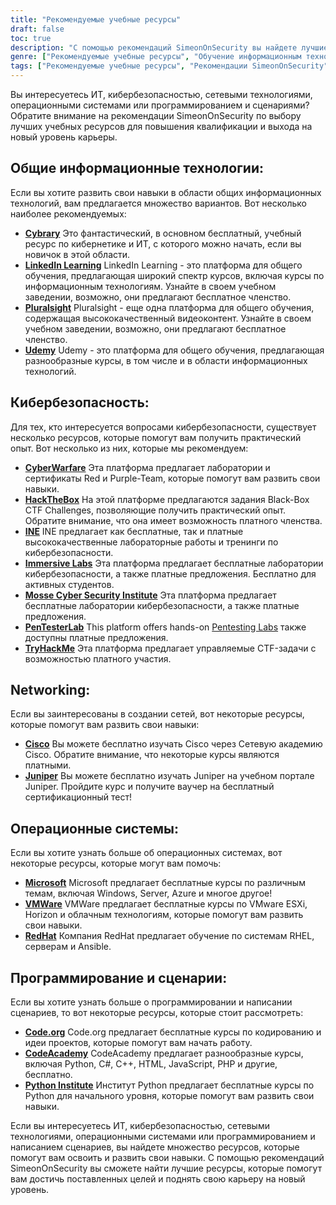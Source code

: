 ```yaml
---
title: "Рекомендуемые учебные ресурсы"
draft: false
toc: true
description: "С помощью рекомендаций SimeonOnSecurity вы найдете лучшие ресурсы для обучения в области ИТ, кибербезопасности, сетевых технологий, операционных систем, программирования и скриптинга. От бесплатных онлайн-платформ Cybrary, Code.org и CodeAcademy до платных платформ LinkedIn Learning, Pluralsight и TryHackMe - вы найдете широкий спектр возможностей для достижения ваших целей обучения. Повысьте свои навыки в таких областях, как Cisco, Juniper, Windows, VMware и Red Hat, пройдя бесплатное обучение и получив сертификаты. Поднимите свою карьеру на новый уровень с помощью высококлассных учебных ресурсов SimeonOnSecurity."
genre: ["Рекомендуемые учебные ресурсы", "Обучение информационным технологиям", "Обучение кибербезопасности", "Курсы по сетевым технологиям", "Образование в области операционных систем", "Ресурсы по программированию и сценариям", "Онлайн-обучение", "Лаборатории кибербезопасности", "Сетевая сертификация", "Обучение операционным системам"]
tags: ["Рекомендуемые учебные ресурсы", "Рекомендации SimeonOnSecurity", "Обучение информационным технологиям", "Обучение кибербезопасности", "Курсы по сетевым технологиям", "Образование в области операционных систем", "Ресурсы по программированию и сценариям", "Cybrary", "Обучение в LinkedIn", "Pluralsight", "Udemy", "CyberWarfare", "HackTheBox", "INE", "Immersive Labs", "Институт кибербезопасности имени Моссе", "PenTesterLab", "TryHackMe", "Cisco", "Juniper", "Microsoft", "VMWare", "RedHat", "Code.org", "CodeAcademy", "Институт Питона", "Онлайн-обучение", "Лаборатории кибербезопасности", "Сертификация в области сетевых технологий", "Обучение операционным системам", "Обучение программированию"]
---
```


Вы интересуетесь ИТ, кибербезопасностью, сетевыми технологиями, операционными системами или программированием и сценариями? Обратите внимание на рекомендации SimeonOnSecurity по выбору лучших учебных ресурсов для повышения квалификации и выхода на новый уровень карьеры.

## Общие информационные технологии:

Если вы хотите развить свои навыки в области общих информационных технологий, вам предлагается множество вариантов. Вот несколько наиболее рекомендуемых:

- [**Cybrary**](https://www.cybrary.it/) Это фантастический, в основном бесплатный, учебный ресурс по кибернетике и ИТ, с которого можно начать, если вы новичок в этой области.
- [**LinkedIn Learning**](https://www.lynda.com/) LinkedIn Learning - это платформа для общего обучения, предлагающая широкий спектр курсов, включая курсы по информационным технологиям. Узнайте в своем учебном заведении, возможно, они предлагают бесплатное членство.
- [**Pluralsight**](https://www.pluralsight.com/) Pluralsight - еще одна платформа для общего обучения, содержащая высококачественный видеоконтент. Узнайте в своем учебном заведении, возможно, они предлагают бесплатное членство.
- [**Udemy**](https://www.udemy.com/) Udemy - это платформа для общего обучения, предлагающая разнообразные курсы, в том числе и в области информационных технологий.

## Кибербезопасность:

Для тех, кто интересуется вопросами кибербезопасности, существует несколько ресурсов, которые помогут вам получить практический опыт. Вот несколько из них, которые мы рекомендуем:

- [**CyberWarfare**](https://cyberwarfare.live/) Эта платформа предлагает лаборатории и сертификаты Red и Purple-Team, которые помогут вам развить свои навыки.
- [**HackTheBox**](https://www.hackthebox.eu/) На этой платформе предлагаются задания Black-Box CTF Challenges, позволяющие получить практический опыт. Обратите внимание, что она имеет возможность платного членства.
- [**INE**](https://ine.com/) INE предлагает как бесплатные, так и платные высококачественные лабораторные работы и тренинги по кибербезопасности.
- [**Immersive Labs**](https://www.immersivelabs.com/) Эта платформа предлагает бесплатные лаборатории кибербезопасности, а также платные предложения. Бесплатно для активных студентов.
- [**Mosse Cyber Security Institute**](https://platform.mosse-institute.com/#/) Эта платформа предлагает бесплатные лаборатории кибербезопасности, а также платные предложения.
- [**PenTesterLab**](https://pentesterlab.com/) This platform offers hands-on [Pentesting Labs](https://simeononsecurity.ch/tags/pentesterlab/) также доступны платные предложения.
- [**TryHackMe**](https://tryhackme.com/signup?referrer=5f651e437af6815dfbc2ab56) Эта платформа предлагает управляемые CTF-задачи с возможностью платного участия.

## Networking:

Если вы заинтересованы в создании сетей, вот некоторые ресурсы, которые помогут вам развить свои навыки:

- [**Cisco**](https://www.cisco.com/c/m/en_sg/partners/cisco-networking-academy/index.html) Вы можете бесплатно изучать Cisco через Сетевую академию Cisco. Обратите внимание, что некоторые курсы являются платными.
- [**Juniper**](https://learningportal.juniper.net/juniper/default.aspx) Вы можете бесплатно изучать Juniper на учебном портале Juniper. Пройдите курс и получите ваучер на бесплатный сертификационный тест!

## Операционные системы:

Если вы хотите узнать больше об операционных системах, вот некоторые ресурсы, которые могут вам помочь:

- [**Microsoft**](https://docs.microsoft.com/en-us/learn/) Microsoft предлагает бесплатные курсы по различным темам, включая Windows, Server, Azure и многое другое!
- [**VMWare**](https://www.vmware.com/education-services/learning-zone.html) VMWare предлагает бесплатные курсы по VMware ESXi, Horizon и облачным технологиям, которые помогут вам развить свои навыки.
- [**RedHat**](https://www.redhat.com/en/services/training-and-certification) Компания RedHat предлагает обучение по системам RHEL, серверам и Ansible.

## Программирование и сценарии:

Если вы хотите узнать больше о программировании и написании сценариев, то вот некоторые ресурсы, которые стоит рассмотреть:

- [**Code.org**](https://studio.code.org/courses) Code.org предлагает бесплатные курсы по кодированию и идеи проектов, которые помогут вам начать работу.
- [**CodeAcademy**](https://www.codecademy.com/) CodeAcademy предлагает разнообразные курсы, включая Python, C#, C++, HTML, JavaScript, PHP и другие, бесплатно.
- [**Python Institute**](https://pythoninstitute.org/python-essentials-1) Институт Python предлагает бесплатные курсы по Python для начального уровня, которые помогут вам развить свои навыки.

Если вы интересуетесь ИТ, кибербезопасностью, сетевыми технологиями, операционными системами или программированием и написанием сценариев, вы найдете множество ресурсов, которые помогут вам освоить и развить свои навыки. С помощью рекомендаций SimeonOnSecurity вы сможете найти лучшие ресурсы, которые помогут вам достичь поставленных целей и поднять свою карьеру на новый уровень.
